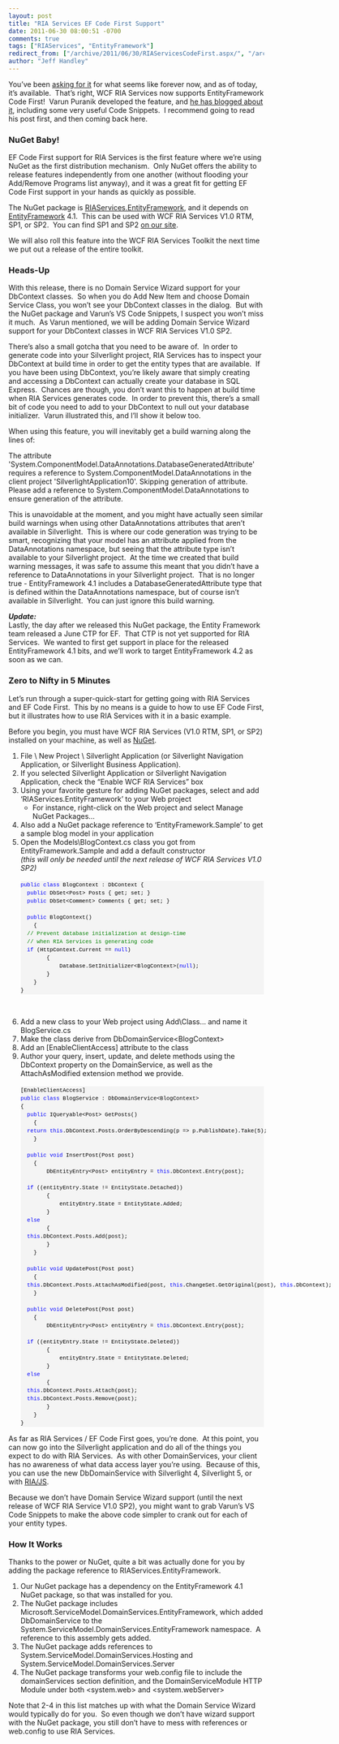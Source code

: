 ```yaml
---
layout: post
title: "RIA Services EF Code First Support"
date: 2011-06-30 08:00:51 -0700
comments: true
tags: ["RIAServices", "EntityFramework"]
redirect_from: ["/archive/2011/06/30/RIAServicesCodeFirst.aspx/", "/archive/2011/06/30/riaservicescodefirst.aspx"]
author: "Jeff Handley"
---
```

<!-- more -->
<p>You’ve been <a title="WCF RIA Services Wish List" href="http://dotnet.uservoice.com/forums/57026-wcf-ria-services/suggestions/1579271-ef-dbcontext-code-first-domainservicedescription" target="_blank">asking for it</a> for what seems like forever now, and as of today, it’s available.  That’s right, WCF RIA Services now supports EntityFramework Code First!  Varun Puranik developed the feature, and <a title="Varun Puranik's Blog - WCF RIA Services Support for EF 4.1 and Code-First" href="http://varunpuranik.wordpress.com/2011/06/29/wcf-ria-services-support-for-ef-4-1-and-ef-code-first/" target="_blank">he has blogged about it</a>, including some very useful Code Snippets.  I recommend going to read his post first, and then coming back here.</p>  <h3>NuGet Baby!</h3>  <p>EF Code First support for RIA Services is the first feature where we’re using NuGet as the first distribution mechanism.  Only NuGet offers the ability to release features independently from one another (without flooding your Add/Remove Programs list anyway), and it was a great fit for getting EF Code First support in your hands as quickly as possible.</p>  <p>The NuGet package is <a title="RIAServices.EntityFramework on NuGet.org" href="http://nuget.org/List/Packages/RIAServices.EntityFramework" target="_blank">RIAServices.EntityFramework</a>, and it depends on <a title="EntityFramework on NuGet.org" href="http://nuget.org/List/Packages/EntityFramework" target="_blank">EntityFramework</a> 4.1.  This can be used with WCF RIA Services V1.0 RTM, SP1, or SP2.  You can find SP1 and SP2 <a title="silverlight.net/riaservices" href="http://silverlight.net/riaservices" target="_blank">on our site</a>.</p>  <p>We will also roll this feature into the WCF RIA Services Toolkit the next time we put out a release of the entire toolkit.</p>  <h3>Heads-Up</h3>  <p>With this release, there is no Domain Service Wizard support for your DbContext classes.  So when you do Add New Item and choose Domain Service Class, you won’t see your DbContext classes in the dialog.  But with the NuGet package and Varun’s VS Code Snippets, I suspect you won’t miss it much.  As Varun mentioned, we will be adding Domain Service Wizard support for your DbContext classes in WCF RIA Services V1.0 SP2.</p>  <p>There’s also a small gotcha that you need to be aware of.  In order to generate code into your Silverlight project, RIA Services has to inspect your DbContext at build time in order to get the entity types that are available.  If you have been using DbContext, you’re likely aware that simply creating and accessing a DbContext can actually create your database in SQL Express.  Chances are though, you don’t want this to happen at build time when RIA Services generates code.  In order to prevent this, there’s a small bit of code you need to add to your DbContext to null out your database initializer.  Varun illustrated this, and I’ll show it below too.</p>  <p>When using this feature, you will inevitably get a build warning along the lines of:</p>  <p>The attribute 'System.ComponentModel.DataAnnotations.DatabaseGeneratedAttribute' requires a reference to System.ComponentModel.DataAnnotations in the client project 'SilverlightApplication10'. Skipping generation of attribute. Please add a reference to System.ComponentModel.DataAnnotations to ensure generation of the attribute.</p>  <p>This is unavoidable at the moment, and you might have actually seen similar build warnings when using other DataAnnotations attributes that aren’t available in Silverlight.  This is where our code generation was trying to be smart, recognizing that your model has an attribute applied from the DataAnnotations namespace, but seeing that the attribute type isn’t available to your Silverlight project.  At the time we created that build warning messages, it was safe to assume this meant that you didn’t have a reference to DataAnnotations in your Silverlight project.  That is no longer true - EntityFramework 4.1 includes a DatabaseGeneratedAttribute type that is defined within the DataAnnotations namespace, but of course isn’t available in Silverlight.  You can just ignore this build warning. </p>  <p><strong><em>Update:</em></strong>  <br />Lastly, the day after we released this NuGet package, the Entity Framework team released a June CTP for EF.  That CTP is not yet supported for RIA Services.  We wanted to first get support in place for the released EntityFramework 4.1 bits, and we’ll work to target EntityFramework 4.2 as soon as we can.</p>  <h3>Zero to Nifty in 5 Minutes</h3>  <p>Let’s run through a super-quick-start for getting going with RIA Services and EF Code First.  This by no means is a guide to how to use EF Code First, but it illustrates how to use RIA Services with it in a basic example.</p>  <p>Before you begin, you must have WCF RIA Services (V1.0 RTM, SP1, or SP2) installed on your machine, as well as <a title="Install NuGet" href="http://nuget.codeplex.com/" target="_blank">NuGet</a>.</p>  <ol>   <li>File \ New Project \ Silverlight Application (or Silverlight Navigation Application, or Silverlight Business Application). </li>  <li>If you selected Silverlight Application or Silverlight Navigation Application, check the “Enable WCF RIA Services” box </li>  <li>Using your favorite gesture for adding NuGet packages, select and add ‘RIAServices.EntityFramework’ to your Web project  <ul>   <li>For instance, right-click on the Web project and select Manage NuGet Packages… </li>   </ul>   </li>  <li>Also add a NuGet package reference to ‘EntityFramework.Sample’ to get a sample blog model in your application </li>  <li>Open the Models\BlogContext.cs class you got from EntityFramework.Sample and add a default constructor  <br /><em>(this will only be needed until the next release of WCF RIA Services V1.0 SP2)</em>   <br />  <br />  <div id="codeSnippetWrapper">   <pre style="border-bottom-style: none; text-align: left; padding-bottom: 0px; line-height: 12pt; background-color: #f4f4f4; margin: 0em; border-left-style: none; padding-left: 0px; width: 100%; padding-right: 0px; font-family: 'Courier New', courier, monospace; direction: ltr; border-top-style: none; color: black; border-right-style: none; font-size: 8pt; overflow: visible; padding-top: 0px" id="codeSnippet"><span style="color: #0000ff">public</span> <span style="color: #0000ff">class</span> BlogContext : DbContext {<br />  <span style="color: #0000ff">public</span> DbSet&lt;Post&gt; Posts { get; set; }<br />  <span style="color: #0000ff">public</span> DbSet&lt;Comment&gt; Comments { get; set; }<br /> <br />  <span style="color: #0000ff">public</span> BlogContext()<br />    {<br />  <span style="color: #008000">// Prevent database initialization at design-time</span><br />  <span style="color: #008000">// when RIA Services is generating code</span><br />  <span style="color: #0000ff">if</span> (HttpContext.Current == <span style="color: #0000ff">null</span>)<br />        {<br />            Database.SetInitializer&lt;BlogContext&gt;(<span style="color: #0000ff">null</span>);<br />        }<br />    }<br />}<br /></pre>

  <br /></div>
  </li>

  <li>Add a new class to your Web project using Add\Class… and name it BlogService.cs </li>

  <li>Make the class derive from DbDomainService&lt;BlogContext&gt; </li>

  <li>Add an [EnableClientAccess] attribute to the class </li>

  <li>Author your query, insert, update, and delete methods using the DbContext property on the DomainService, as well as the AttachAsModified extension method we provide.
  <br />

  <br />

  <div id="codeSnippetWrapper">
  <pre style="border-bottom-style: none; text-align: left; padding-bottom: 0px; line-height: 12pt; background-color: #f4f4f4; margin: 0em; border-left-style: none; padding-left: 0px; width: 100%; padding-right: 0px; font-family: 'Courier New', courier, monospace; direction: ltr; border-top-style: none; color: black; border-right-style: none; font-size: 8pt; overflow: visible; padding-top: 0px" id="codeSnippet">[EnableClientAccess]<br /><span style="color: #0000ff">public</span> <span style="color: #0000ff">class</span> BlogService : DbDomainService&lt;BlogContext&gt;<br />{<br />  <span style="color: #0000ff">public</span> IQueryable&lt;Post&gt; GetPosts()<br />    {<br />  <span style="color: #0000ff">return</span> <span style="color: #0000ff">this</span>.DbContext.Posts.OrderByDescending(p =&gt; p.PublishDate).Take(5);<br />    }<br /><br />  <span style="color: #0000ff">public</span> <span style="color: #0000ff">void</span> InsertPost(Post post)<br />    {<br />        DbEntityEntry&lt;Post&gt; entityEntry = <span style="color: #0000ff">this</span>.DbContext.Entry(post);<br /><br />  <span style="color: #0000ff">if</span> ((entityEntry.State != EntityState.Detached))<br />        {<br />            entityEntry.State = EntityState.Added;<br />        }<br />  <span style="color: #0000ff">else</span><br />        {<br />  <span style="color: #0000ff">this</span>.DbContext.Posts.Add(post);<br />        }<br />    }<br /><br />  <span style="color: #0000ff">public</span> <span style="color: #0000ff">void</span> UpdatePost(Post post)<br />    {<br />  <span style="color: #0000ff">this</span>.DbContext.Posts.AttachAsModified(post, <span style="color: #0000ff">this</span>.ChangeSet.GetOriginal(post), <span style="color: #0000ff">this</span>.DbContext);<br />    }<br /><br />  <span style="color: #0000ff">public</span> <span style="color: #0000ff">void</span> DeletePost(Post post)<br />    {<br />        DbEntityEntry&lt;Post&gt; entityEntry = <span style="color: #0000ff">this</span>.DbContext.Entry(post);<br /><br />  <span style="color: #0000ff">if</span> ((entityEntry.State != EntityState.Deleted))<br />        {<br />            entityEntry.State = EntityState.Deleted;<br />        }<br />  <span style="color: #0000ff">else</span><br />        {<br />  <span style="color: #0000ff">this</span>.DbContext.Posts.Attach(post);<br />  <span style="color: #0000ff">this</span>.DbContext.Posts.Remove(post);<br />        }<br />    }<br />}<br /></pre>
  </div>
  </li>
</ol>

<p>As far as RIA Services / EF Code First goes, you’re done.  At this point, you can now go into the Silverlight application and do all of the things you expect to do with RIA Services.  As with other DomainServices, your client has no awareness of what data access layer you’re using.  Because of this, you can use the new DbDomainService with Silverlight 4, Silverlight 5, or with <a href="http://jeffhandley.com/archive/2011/04/13/RIAJS-jQuery-client-for-WCF-RIA-Services.aspx" target="_blank">RIA/JS</a>.</p>

<p>Because we don’t have Domain Service Wizard support (until the next release of WCF RIA Service V1.0 SP2), you might want to grab Varun’s VS Code Snippets to make the above code simpler to crank out for each of your entity types.</p>

<h3>How It Works</h3>

<p>Thanks to the power or NuGet, quite a bit was actually done for you by adding the package reference to RIAServices.EntityFramework.</p>

<ol>
  <li>Our NuGet package has a dependency on the EntityFramework 4.1 NuGet package, so that was installed for you. </li>

  <li>The NuGet package includes Microsoft.ServiceModel.DomainServices.EntityFramework, which added DbDomainService to the System.ServiceModel.DomainServices.EntityFramework namespace.  A reference to this assembly gets added. </li>

  <li>The NuGet package adds references to System.ServiceModel.DomainServices.Hosting and System.ServiceModel.DomainServices.Server </li>

  <li>The NuGet package transforms your web.config file to include the domainServices section definition, and the DomainServiceModule HTTP Module under both &lt;system.web&gt; and &lt;system.webServer&gt; </li>
</ol>

<p>Note that 2-4 in this list matches up with what the Domain Service Wizard would typically do for you.  So even though we don’t have wizard support with the NuGet package, you still don’t have to mess with references or web.config to use RIA Services.</p>




